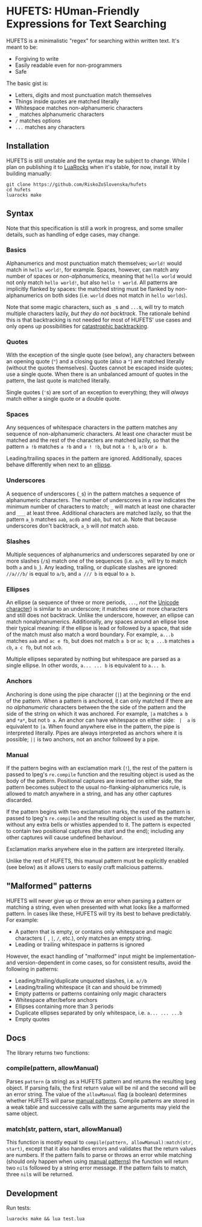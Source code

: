 # HUFETS: **HU**man-**F**riendly **E**xpressions for **T**ext **S**earching

HUFETS is a minimalistic "regex" for searching within written text. It's meant to be:
* Forgiving to write
* Easily readable even for non-programmers
* Safe


The basic gist is:

* Letters, digits and most punctuation match themselves
* Things inside quotes are matched literally
* Whitespace matches non-alphanumeric characters
* `_` matches alphanumeric characters
* `/` matches options
* `...` matches any characters


## Installation

HUFETS is still unstable and the syntax may be subject to change. While I plan on publishing it to [LuaRocks](https://luarocks.org/) when it's stable, for now, install it by building manually:
```
git clone https://github.com/RiskoZoSlovenska/hufets
cd hufets
luarocks make
```


## Syntax

Note that this specification is still a work in progress, and some smaller details, such as handling of edge cases, may change.

### Basics

Alphanumerics and most punctuation match themselves; `world!` would match in `hello world!`, for example. Spaces, however, can match any number of spaces or *non-alphanumerics*, meaning that `hello world` would not only match `hello world!`, but also `hello ! world`. All patterns are implicitly flanked by spaces: the matched string must be flanked by non-alphanumerics on both sides (i.e. `world` does not match in `hello worlds`).

Note that some magic characters, such as `_`s and `...`s, will try to match multiple characters lazily, *but they do not backtrack*. The rationale behind this is that backtracking is not needed for most of HUFETS' use cases and only opens up possibilities for [catastrophic backtracking](https://www.regular-expressions.info/catastrophic.html).

### Quotes

With the exception of the single quote (see below), any characters between an opening quote (`"`) and a closing quote (also a `"`) are matched literally (without the quotes themselves). Quotes cannot be escaped inside quotes; use a single quote. When there is an unbalanced amount of quotes in the pattern, the last quote is matched literally.

Single quotes (`'`s) are sort of an exception to everything; they will *always* match either a single quote or a double quote.

### Spaces

Any sequences of whitespace characters in the pattern matches any sequence of non-alphanumeric characters. At least one character must be matched and the rest of the characters are matched lazily, so that the pattern `a !b` matches `a !b` and `a ! !b`, but not `a ! b`, `a!b` or `a  b`.

Leading/trailing spaces in the pattern are ignored. Additionally, spaces behave differently when next to an [ellipse](#ellipses).

### Underscores

A sequence of underscores (`_`s) in the pattern matches a sequence of alphanumeric characters. The number of underscores in a row indicates the minimum number of characters to match; `_` will match at least one character and `___` at least three. Additional characters are matched lazily, so that the pattern `a_b` matches `aab`, `acdb` and `abb`, but not `ab`. Note that because underscores don't backtrack, `a_b` will *not* match `abbb`.

### Slashes

Multiple sequences of alphanumerics and underscores separated by one or more slashes (`/`s) match one of the sequences (i.e. `a/b_` will try to match both `a` and `b_`). Any leading, trailing, or duplicate slashes are ignored: `//a///b/` is equal to `a/b`, and `a /// b` is equal to `a b`.

### Ellipses

An ellipse (a sequence of three or more periods, `...`, *not* the [Unicode character](https://www.compart.com/en/unicode/U+2026)) is similar to an underscore; it matches one or more characters and still does not backtrack. Unlike the underscore, however, an ellipse can match nonalphanumerics. Additionally, any spaces around an ellipse lose their typical meaning: if the ellipse is lead or followed by a space, that side of the match must also match a word boundary. For example, `a...b` matches `aab` and `ac e fb`, but does not match `a b` or `ac b`; `a ...b` matches `a cb`, `a c fb`, but not `acb`.

Multiple ellipses separated by nothing but whitespace are parsed as a single ellipse. In other words, `a... ... b` is equivalent to `a... b`.

### Anchors

Anchoring is done using the pipe character (`|`) at the beginning or the end of the pattern. When a pattern is anchored, it can only matched if there are no *alphanumeric* characters between the the side of the pattern and the side of the string on which it was anchored. For example, `|a` matches `a b` and `*a*`, but not `b a`. An anchor can have whitespace on either side: ` |  a` is equivalent to `|a`. When found anywhere else in the pattern, the pipe is interpreted literally. Pipes are always interpreted as anchors where it is possible; `||` is two anchors, not an anchor followed by a pipe.

### Manual

If the pattern begins with an exclamation mark (`!`), the rest of the pattern is passed to lpeg's `re.compile` function and the resulting object is used as the body of the pattern. Positional captures are inserted on either side, the pattern becomes subject to the usual no-flanking-alphanumerics rule, is allowed to match anywhere in a string, and has any other captures discarded.

If the pattern begins with two exclamation marks, the rest of the pattern is passed to lpeg's `re.compile` and the resulting object is used as the matcher, without any extra bells or whistles appended to it. The pattern is expected to contain two positional captures (the start and the end); including any other captures will cause undefined behaviour.

Exclamation marks anywhere else in the pattern are interpreted literally.

Unlike the rest of HUFETS, this manual pattern must be explicitly enabled (see below) as it allows users to easily craft malicious patterns.

## "Malformed" patterns

HUFETS will never give up or throw an error when parsing a pattern or matching a string, even when presented with what looks like a malformed pattern. In cases like these, HUFETS will try its best to behave predictably. For example:
* A pattern that is empty, or contains only whitespace and magic characters (` `, `|`, `/`, etc.), only matches an empty string.
* Leading or trailing whitespace in patterns is ignored

However, the exact handling of "malformed" input might be implementation- and version-dependent in come cases, so for consistent results, avoid the following in patterns:
* Leading/trailing/duplicate unquoted slashes, i.e. `a//b`
* Leading/trailing whitespace (it can and should be trimmed)
* Empty patterns or patterns containing only magic characters
* Whitespace after/before anchors
* Ellipses containing more than 3 periods
* Duplicate ellipses separated by only whitespace, i.e. `a... ... ...b`
* Empty quotes

## Docs

The library returns two functions:

### compile(pattern, allowManual)

Parses `pattern` (a string) as a HUFETS pattern and returns the resulting lpeg object. If parsing fails, the first return value will be nil and the second will be an error string. The value of the `allowManual` flag (a boolean) determines whether HUFETS will parse [manual patterns](#manual). Compile patterns are stored in a weak table and successive calls with the same arguments may yield the same object.

### match(str, pattern, start, allowManual)

This function is mostly equal to `compile(pattern, allowManual):match(str, start)`, except that it also handles errors and validates that the return values are numbers. If the pattern fails to parse or throws an error while matching (should only happen when using [manual patterns](#manual)) the function will return two `nil`s followed by a string error message. If the pattern fails to match, three `nil`s will be returned.


## Development

Run tests:
```
luarocks make && lua test.lua
```
